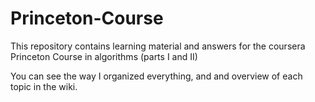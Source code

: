 # Princeton-Course

This repository contains learning material and answers for the coursera Princeton Course in algorithms (parts I and II)

You can see the way I organized everything, and and overview of each topic in the wiki.
